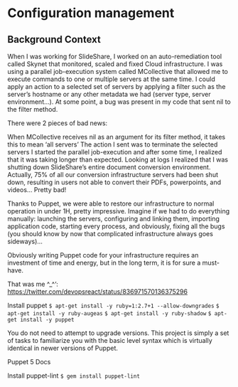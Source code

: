 # Configuration management

<h2>Background Context</h2>

<p>When I was working for SlideShare, I worked on an auto-remediation tool called Skynet that monitored, scaled and fixed Cloud infrastructure. I was using a parallel job-execution system called MCollective that allowed me to execute commands to one or multiple servers at the same time. I could apply an action to a selected set of servers by applying a filter such as the server’s hostname or any other metadata we had (server type, server environment…). At some point, a bug was present in my code that sent nil to the filter method.

There were 2 pieces of bad news:

When MCollective receives nil as an argument for its filter method, it takes this to mean ‘all servers’
The action I sent was to terminate the selected servers
I started the parallel job-execution and after some time, I realized that it was taking longer than expected. Looking at logs I realized that I was shutting down SlideShare’s entire document conversion environment. Actually, 75% of all our conversion infrastructure servers had been shut down, resulting in users not able to convert their PDFs, powerpoints, and videos… Pretty bad!

Thanks to Puppet, we were able to restore our infrastructure to normal operation in under 1H, pretty impressive. Imagine if we had to do everything manually: launching the servers, configuring and linking them, importing application code, starting every process, and obviously, fixing all the bugs (you should know by now that complicated infrastructure always goes sideways)…

Obviously writing Puppet code for your infrastructure requires an investment of time and energy, but in the long term, it is for sure a must-have.</p>

That was me ^\_^‘: <link>https://twitter.com/devopsreact/status/836971570136375296</link>

Install puppet
`$ apt-get install -y ruby=1:2.7+1 --allow-downgrades`
`$ apt-get install -y ruby-augeas`
`$ apt-get install -y ruby-shadow`
`$ apt-get install -y puppet`

<p>You do not need to attempt to upgrade versions. This project is simply a set of tasks to familiarize you with the basic level syntax which is virtually identical in newer versions of Puppet.</p>

Puppet 5 Docs

Install puppet-lint
`$ gem install puppet-lint`
